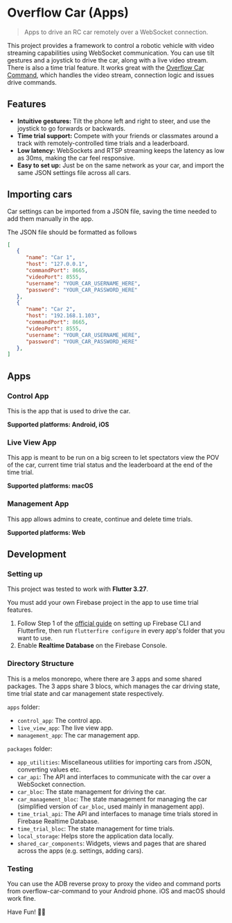 # Overflow Car (Apps)

> Apps to drive an RC car remotely over a WebSocket connection.

This project provides a framework to control a robotic vehicle with video streaming capabilities using WebSocket communication. You can use tilt gestures and a joystick to drive the car, along with a live video stream. There is also a time trial feature. It works great with the [Overflow Car Command](https://github.com/XuanHanTan-School/overflow-car-command), which handles the video stream, connection logic and issues drive commands.

## Features

- **Intuitive gestures:** Tilt the phone left and right to steer, and use the joystick to go forwards or backwards.
- **Time trial support:** Compete with your friends or classmates around a track with remotely-controlled time trials and a leaderboard.
- **Low latency:** WebSockets and RTSP streaming keeps the latency as low as 30ms, making the car feel responsive.
- **Easy to set up:** Just be on the same network as your car, and import the same JSON settings file across all cars.

## Importing cars

Car settings can be imported from a JSON file, saving the time needed to add them manually in the app.

The JSON file should be formatted as follows
```json
[
   {
      "name": "Car 1",
      "host": "127.0.0.1",
      "commandPort": 8665,
      "videoPort": 8555,
      "username": "YOUR_CAR_USERNAME_HERE",
      "password": "YOUR_CAR_PASSWORD_HERE"
   },
   {
      "name": "Car 2",
      "host": "192.168.1.103",
      "commandPort": 8665,
      "videoPort": 8555,
      "username": "YOUR_CAR_USERNAME_HERE",
      "password": "YOUR_CAR_PASSWORD_HERE"
   },
]
```

## Apps

### Control App
This is the app that is used to drive the car.

**Supported platforms: Android, iOS**

### Live View App
This app is meant to be run on a big screen to let spectators view the POV of the car, current time trial status and the leaderboard at the end of the time trial.

**Supported platforms: macOS**

### Management App

This app allows admins to create, continue and delete time trials.

**Supported platforms: Web**

## Development

### Setting up

This project was tested to work with **Flutter 3.27**.

You must add your own Firebase project in the app to use time trial features. 
1. Follow Step 1 of the [official guide](https://firebase.google.com/docs/flutter/setup) on setting up Firebase CLI and Flutterfire, then run `flutterfire configure` in every app's folder that you want to use.
2. Enable **Realtime Database**  on the Firebase Console.

### Directory Structure

This is a melos monorepo, where there are 3 apps and some shared packages. The 3 apps share 3 blocs, which manages the car driving state, time trial state and car management state respectively.

`apps` folder:
- `control_app`: The control app.
- `live_view_app`: The live view app.
- `management_app`: The car management app.

`packages` folder:
- `app_utilities`: Miscellaneous utilities for importing cars from JSON, converting values etc.
- `car_api`: The API and interfaces to communicate with the car over a WebSocket connection.
- `car_bloc`: The state management for driving the car.
- `car_management_bloc`: The state management for managing the car (simplified version of `car_bloc`, used mainly in management app).
- `time_trial_api`: The API and interfaces to manage time trials stored in Firebase Realtime Database.
- `time_trial_bloc`: The state management for time trials.
- `local_storage`: Helps store the application data locally.
- `shared_car_components`: Widgets, views and pages that are shared across the apps (e.g. settings, adding cars).

### Testing

You can use the ADB reverse proxy to proxy the video and command ports from overflow-car-command to your Android phone. iOS and macOS should work fine.

Have Fun! 🚗💨
